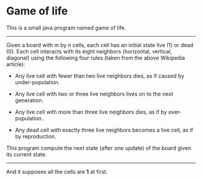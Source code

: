 # Game of life
This is a small java program named game of life.
***
Given a board with m by n cells, each cell has an initial state live (1) or dead (0). Each cell interacts with its eight neighbors (horizontal, vertical, diagonal) using the following four rules (taken from the above Wikipedia article):

*    Any live cell with fewer than two live neighbors dies, as if caused by under-population.

*    Any live cell with two or three live neighbors lives on to the next generation.

*    Any live cell with more than three live neighbors dies, as if by over-population..

*    Any dead cell with exactly three live neighbors becomes a live cell, as if by reproduction.

This program compute the next state (after one update) of the board given its current state.
***
And it supposes all the cells are **1** at first.

